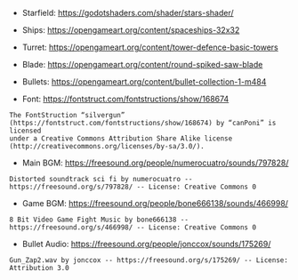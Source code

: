 - Starfield: <https://godotshaders.com/shader/stars-shader/>
- Ships: <https://opengameart.org/content/spaceships-32x32>
- Turret: <https://opengameart.org/content/tower-defence-basic-towers>
- Blade: <https://opengameart.org/content/round-spiked-saw-blade>
- Bullets: <https://opengameart.org/content/bullet-collection-1-m484>

- Font: <https://fontstruct.com/fontstructions/show/168674>

```
The FontStruction “silvergun”
(https://fontstruct.com/fontstructions/show/168674) by “canPoni” is licensed
under a Creative Commons Attribution Share Alike license
(http://creativecommons.org/licenses/by-sa/3.0/).
```
- Main BGM: <https://freesound.org/people/numerocuatro/sounds/797828/>

```
Distorted soundtrack sci fi by numerocuatro -- https://freesound.org/s/797828/ -- License: Creative Commons 0
```

- Game BGM: <https://freesound.org/people/bone666138/sounds/466998/>

```
8 Bit Video Game Fight Music by bone666138 -- https://freesound.org/s/466998/ -- License: Creative Commons 0
```

- Bullet Audio: <https://freesound.org/people/jonccox/sounds/175269/>

```
Gun_Zap2.wav by jonccox -- https://freesound.org/s/175269/ -- License: Attribution 3.0
```
